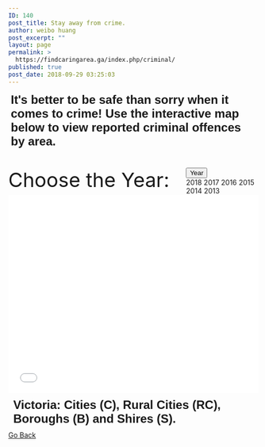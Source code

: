 ```yaml
---
ID: 140
post_title: Stay away from crime.
author: weibo huang
post_excerpt: ""
layout: page
permalink: >
  https://findcaringarea.ga/index.php/criminal/
published: true
post_date: 2018-09-29 03:25:03
---
```

<div style="margin:5px">
<strong><span style="font-family: helvetica, arial, sans-serif; font-size: 18pt;">It's better to be safe than sorry when it comes to crime! Use the interactive map below to view reported criminal offences by area.</span></strong></div>
<br></br>

<div>
<div style="float:left;font-size:40px;" >Choose the Year:&nbsp;&nbsp;&nbsp;</div>
<div class="dropdown">
  <input type="button" class="dropbtn" id="button1" value="Year" />
  <div class="dropdown-content">
    <a  onclick="change2018()">2018</a>
    <a  onclick="change2017()">2017</a>
    <a  onclick="change2016()">2016</a>
    <a  onclick="change2015()">2015</a>
    <a  onclick="change2014()">2014</a>
    <a  onclick="change2013()">2013</a>
  </div>
</div>
</div>

<div id="change2" style="display: none;">
<div style="float:left;font-size:40px;" >Crime Type:&nbsp;&nbsp;&nbsp;</div>
<div class="dropdown">
  <input type="button" class="dropbtn" id="button2" value="Type" />
  <div class="dropdown-content">
   <a onclick="DivisionA()">A.Crimes against the person</a>
<a onclick="DivisionB()">B.Property and deception offences</a>
<a onclick="DivisionC()">C.Drug Offences</a>
<a onclick="DivisionD()">D.Public order and security offences </a>
<a onclick="DivisionE()">E.Justice procedures offences</a>
<a onclick="DivisionF()">F.Other offences</a>
  </div>
</div>
</div>

<div><iframe id="mapshow" name="2018" src="//datawrapper.dwcdn.net/l5q4L/1/" scrolling="no" frameborder="0" allowtransparency="true" style="width: 0; min-width: 100% !important;" height="400"></iframe></div>
<div style="margin:10px;">
<strong><span style="font-family: helvetica, arial, sans-serif; font-size: 18pt;">Victoria:  Cities (C), Rural Cities (RC), Boroughs (B) and Shires (S).</span></strong>
</div>
<a href="https://findcaringarea.ga/index.php/function/" id="goback">Go Back</a>